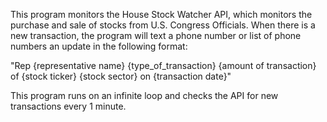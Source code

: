 This program monitors the House Stock Watcher API, which monitors the purchase and sale of stocks from U.S. Congress Officials. When there is a new transaction, the program will text a phone number or list of phone numbers an update in the following format:

"Rep {representative name} {type_of_transaction} {amount of transaction} of {stock ticker} {stock sector} on {transaction date}"

This program runs on an infinite loop and checks the API for new transactions every 1 minute.

